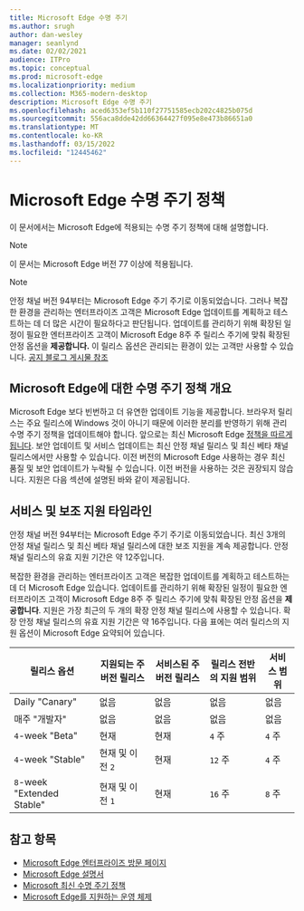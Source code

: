 ```yaml
---
title: Microsoft Edge 수명 주기
ms.author: srugh
author: dan-wesley
manager: seanlynd
ms.date: 02/02/2021
audience: ITPro
ms.topic: conceptual
ms.prod: microsoft-edge
ms.localizationpriority: medium
ms.collection: M365-modern-desktop
description: Microsoft Edge 수명 주기
ms.openlocfilehash: aced6353ef5b110f27751585ecb202c4825b075d
ms.sourcegitcommit: 556aca8dde42dd66364427f095e8e473b86651a0
ms.translationtype: MT
ms.contentlocale: ko-KR
ms.lasthandoff: 03/15/2022
ms.locfileid: "12445462"
---
```

# <a name="microsoft-edge-lifecycle-policy"></a>Microsoft Edge 수명 주기 정책

이 문서에서는 Microsoft Edge에 적용되는 수명 주기 정책에 대해 설명합니다.

> [!NOTE]
> 이 문서는 Microsoft Edge 버전 77 이상에 적용됩니다.

> [!NOTE]
> 안정 채널 버전 94부터는 Microsoft Edge 주기 주기로 이동되었습니다. 그러나 복잡한 환경을 관리하는 엔터프라이즈 고객은 Microsoft Edge 업데이트를 계획하고 테스트하는 데 더 많은 시간이 필요하다고 판단됩니다. 업데이트를 관리하기 위해 확장된 일정이 필요한 엔터프라이즈 고객이 Microsoft Edge 8주 주 릴리스 주기에 맞춰 확장된 안정 옵션을 **제공합니다.** 이 릴리스 옵션은 관리되는 환경이 있는 고객만 사용할 수 있습니다. [공지 블로그 게시물 참조](https://blogs.windows.com/msedgedev/2021/07/15/opt-in-extended-stable-release-cycle/)

## <a name="overview-of-the-lifecycle-policy-for-microsoft-edge"></a>Microsoft Edge에 대한 수명 주기 정책 개요

Microsoft Edge 보다 빈번하고 더 유연한 업데이트 기능을 제공합니다. 브라우저 릴리스는 주요 릴리스에 Windows 것이 아니기 때문에 이러한 분리를 반영하기 위해 관리 수명 주기 정책을 업데이트해야 합니다. 앞으로는 최신 Microsoft Edge [정책을 따르게 됩니다](https://support.microsoft.com/help/30881/modern-lifecycle-policy). 보안 업데이트 및 서비스 업데이트는 최신 안정 채널 릴리스 및 최신 베타 채널 릴리스에서만 사용할 수 있습니다. 이전 버전의 Microsoft Edge 사용하는 경우 최신 품질 및 보안 업데이트가 누락될 수 있습니다. 이전 버전을 사용하는 것은 권장되지 않습니다. 지원은 다음 섹션에 설명된 바와 같이 제공됩니다.

## <a name="service-and-assisted-support-timeline"></a>서비스 및 보조 지원 타임라인

안정 채널 버전 94부터는 Microsoft Edge 주기 주기로 이동되었습니다. 최신 3개의 안정 채널 릴리스 및 최신 베타 채널 릴리스에 대한 보조 지원을 계속 제공합니다. 안정 채널 릴리스의 유효 지원 기간은 약 12주입니다.

복잡한 환경을 관리하는 엔터프라이즈 고객은 복잡한 업데이트를 계획하고 테스트하는 데 더 Microsoft Edge 있습니다. 업데이트를 관리하기 위해 확장된 일정이 필요한 엔터프라이즈 고객이 Microsoft Edge 8주 주 릴리스 주기에 맞춰 확장된 안정 옵션을 **제공합니다**. 지원은 가장 최근의 두 개의 확장 안정 채널 릴리스에 사용할 수 있습니다. 확장 안정 채널 릴리스의 유효 지원 기간은 약 16주입니다. 다음 표에는 여러 릴리스의 지원 옵션이 Microsoft Edge 요약되어 있습니다.

|     릴리스 옵션              |     지원되는 주 버전 릴리스    |     서비스된 주 버전 릴리스    |     릴리스 전반의 지원 범위    |     서비스 범위    |
|---------------------------------|----------------------------------------|---------------------------------------|-----------------------------------------|---------------------------|
|     Daily "Canary"              |     없음                               |     없음                              |     없음                                |     없음                  |
|     매주 "개발자"                |     없음                               |     없음                              |     없음                                |     없음                  |
|     `4`-week "Beta"               |     현재                            |     현재                           |     `4` 주                             |    `4` 주               |
|     `4`-week "Stable"             |     현재 및 이전 `2`             |     현재                           |     `12` 주                            |     `4` 주               |
|     `8`-week "Extended Stable"    |     현재 및 이전 `1`             |     현재                           |     `16` 주                            |     `8` 주               |

## <a name="see-also"></a>참고 항목

- [Microsoft Edge 엔터프라이즈 방문 페이지](https://aka.ms/EdgeEnterprise)
- [Microsoft Edge 설명서](./index.yml)
- [Microsoft 최신 수명 주기 정책](https://support.microsoft.com/help/30881/modern-lifecycle-policy)
- [Microsoft Edge를 지원하는 운영 체제](./microsoft-edge-supported-operating-systems.md)
